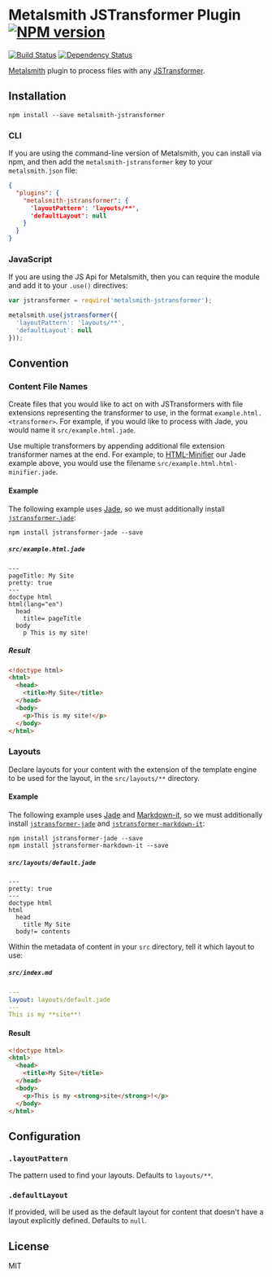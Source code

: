 # Metalsmith JSTransformer Plugin [![NPM version](https://img.shields.io/npm/v/metalsmith-jstransformer.svg)](https://www.npmjs.org/package/metalsmith-jstransformer)

[![Build Status](https://img.shields.io/travis/RobLoach/metalsmith-jstransformer/master.svg)](https://travis-ci.org/RobLoach/metalsmith-jstransformer)
[![Dependency Status](https://david-dm.org/RobLoach/metalsmith-jstransformer.png)](https://david-dm.org/RobLoach/metalsmith-jstransformer)

[Metalsmith](http://metalsmith.io) plugin to process files with any [JSTransformer](http://github.com/jstransformers).

## Installation

    npm install --save metalsmith-jstransformer

### CLI

If you are using the command-line version of Metalsmith, you can install via npm, and then add the `metalsmith-jstransformer` key to your `metalsmith.json` file:

```json
{
  "plugins": {
    "metalsmith-jstransformer": {
      'layoutPattern': 'layouts/**',
      'defaultLayout': null
    }
  }
}
```

### JavaScript

If you are using the JS Api for Metalsmith, then you can require the module and add it to your `.use()` directives:

```js
var jstransformer = require('metalsmith-jstransformer');

metalsmith.use(jstransformer({
  'layoutPattern': 'layouts/**',
  'defaultLayout': null
}));
```

## Convention

### Content File Names

Create files that you would like to act on with JSTransformers with file extensions representing the transformer to use, in the format `example.html.<transformer>`. For example, if you would like to process with Jade, you would name it `src/example.html.jade`.

Use multiple transformers by appending additional file extension transformer names at the end. For example, to [HTML-Minifier](https://github.com/jstransformers/jstransformer-html-minifier) our Jade example above, you would use the filename `src/example.html.html-minifier.jade`.

#### Example

The following example uses [Jade](http://jade-lang.com), so we must additionally install [`jstransformer-jade`](http://npm.im/jstransformer-jade):

    npm install jstransformer-jade --save

##### `src/example.html.jade`

```
---
pageTitle: My Site
pretty: true
---
doctype html
html(lang="en")
  head
    title= pageTitle
  body
    p This is my site!
```

##### Result

``` html
<!doctype html>
<html>
  <head>
    <title>My Site</title>
  </head>
  <body>
    <p>This is my site!</p>
  </body>
</html>
```

### Layouts

Declare layouts for your content with the extension of the template engine to be used for the layout, in the `src/layouts/**` directory.

#### Example

The following example uses [Jade](http://jade-lang.com) and [Markdown-it](https://www.npmjs.com/package/markdown-it), so we must additionally install [`jstransformer-jade`](http://npm.im/jstransformer-jade) and [`jstransformer-markdown-it`](https://www.npmjs.com/package/jstransformer-markdown-it):

    npm install jstransformer-jade --save
    npm install jstransformer-markdown-it --save

##### `src/layouts/default.jade`

``` jade
---
pretty: true
---
doctype html
html
  head
    title My Site
  body!= contents
```

Within the metadata of content in your `src` directory, tell it which layout to use:

##### `src/index.md`

``` yaml
---
layout: layouts/default.jade
---
This is my **site**!
```

#### Result
``` html
<!doctype html>
<html>
  <head>
    <title>My Site</title>
  </head>
  <body>
    <p>This is my <strong>site</strong>!</p>
  </body>
</html>
```

## Configuration

### `.layoutPattern`

The pattern used to find your layouts. Defaults to `layouts/**`.

### `.defaultLayout`

If provided, will be used as the default layout for content that doesn't have a layout explicitly defined. Defaults to `null`.

## License

MIT
